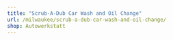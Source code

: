 ```yaml
---
title: "Scrub-A-Dub Car Wash and Oil Change"
url: /milwaukee/scrub-a-dub-car-wash-and-oil-change/
shop: Autowerkstatt
---
```

